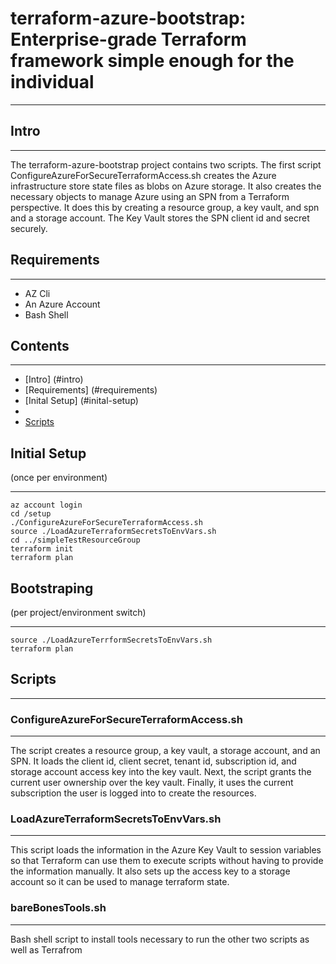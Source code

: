 # terraform-azure-bootstrap: Enterprise-grade Terraform framework simple enough for the individual 
___

## Intro 
___

The terraform-azure-bootstrap project contains two scripts.  The first script ConfigureAzureForSecureTerraformAccess.sh creates the Azure infrastructure store state files as blobs on Azure storage.  It also creates the necessary objects to manage Azure using an SPN from a Terraform perspective.  It does this by creating a resource group, a key vault, and spn and a storage account.  The Key Vault stores the SPN client id and secret securely.  

## Requirements
___

- AZ Cli
- An Azure Account
- Bash Shell

## Contents
___

- [Intro] (#intro)
- [Requirements] (#requirements)
- [Inital Setup] (#inital-setup)
- [](#)
- [Scripts](#scripts)

## Initial Setup 
(once per environment) 
___

```{r, engine='sh', count_lines}
az account login
cd /setup
./ConfigureAzureForSecureTerraformAccess.sh
source ./LoadAzureTerraformSecretsToEnvVars.sh
cd ../simpleTestResourceGroup
terraform init
terraform plan
```

## Bootstraping
(per project/environment switch)
___
```
source ./LoadAzureTerrformSecretsToEnvVars.sh
terraform plan
```

## Scripts
___

### ConfigureAzureForSecureTerraformAccess.sh
___

The script creates a resource group, a key vault, a storage account, and an SPN.  It loads the client id, client secret, tenant id, subscription id, and storage account access key into the key vault. Next, the script grants the current user ownership over the key vault. Finally, it uses the current subscription the user is logged into to create the resources.

### LoadAzureTerraformSecretsToEnvVars.sh
___

This script loads the information in the Azure Key Vault to session variables so that Terraform can use them to execute scripts without 
having to provide the information manually.  It also sets up the access key to a storage account so it can be used to manage terraform state.
 
### bareBonesTools.sh
___

Bash shell script to install tools necessary to run the other two scripts as well as Terrafrom
